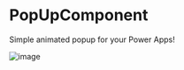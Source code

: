 # PopUpComponent
Simple animated popup for your Power Apps!

![image](https://github.com/user-attachments/assets/4ac49b67-1cb9-4eff-89e4-e7b3868aa9d6)
